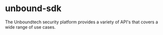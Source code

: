 # unbound-sdk
The Unboundtech security platform provides a variety of API's that covers a wide range of use cases.



